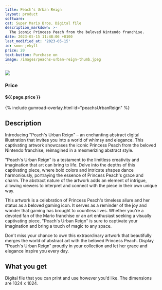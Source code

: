 ```yaml
---
title: Peach's Urban Reign
layout: product
software: 
cat: Super Mario Bros, Digital file
description_markdown: >-
  The iconic Princess Peach from the beloved Nintendo franchise.
date: 2023-05-15 11:48:06 +0100
last_modified_at: '2023-05-15'
id: soon-jekyll
price: 20
text-button: Purchase on
image: /images/peachs-urban-reign-thumb.jpeg
---
```

<a href="https://wooley.gumroad.com/l/peachsUrbanReign" class="no-underline pv2 grow db"><img class="w-100" src="{{site.baseurl}}/images/peachs-urban-reign-mock.png"></a>

### Price
<h4 itemprop="priceCurrency" content="USD">$<span itemprop="price" content="{{ page.price }}">{{ page.price }}</span></h4>

{% include gumroad-overlay.html id="peachsUrbanReign" %}

## Description
Introducing "Peach's Urban Reign" – an enchanting abstract digital illustration that invites you into a world of whimsy and elegance. This captivating artwork showcases the iconic Princess Peach from the beloved Nintendo franchise, reimagined in a mesmerizing abstract style.

"Peach's Urban Reign" is a testament to the limitless creativity and imagination that art can bring to life. Delve into the depths of this captivating piece, where bold colors and intricate shapes dance harmoniously, portraying the essence of Princess Peach's grace and charm. The abstract nature of the artwork adds an element of intrigue, allowing viewers to interpret and connect with the piece in their own unique way.

This artwork is a celebration of Princess Peach's timeless allure and her status as a beloved gaming icon. It serves as a reminder of the joy and wonder that gaming has brought to countless lives. Whether you're a devoted fan of the Mario franchise or an art enthusiast seeking a visually captivating piece, "Peach's Urban Reign" is sure to captivate your imagination and bring a touch of magic to any space.

Don't miss your chance to own this extraordinary artwork that beautifully merges the world of abstract art with the beloved Princess Peach. Display "Peach's Urban Reign" proudly in your collection and let her grace and elegance inspire you every day.

## What you get

Digital file that you can print and use however you'd like. The dimensions are 1024 x 1024.